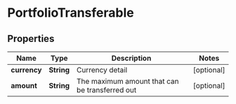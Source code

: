 
# PortfolioTransferable

## Properties

Name | Type | Description | Notes
------------ | ------------- | ------------- | -------------
**currency** | **String** | Currency detail |  [optional]
**amount** | **String** | The maximum amount that can be transferred out |  [optional]

